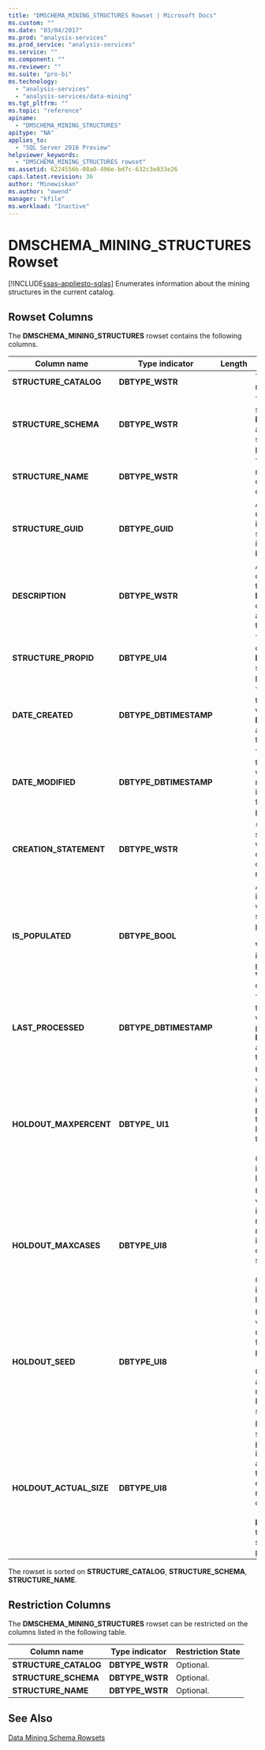 ```yaml
---
title: "DMSCHEMA_MINING_STRUCTURES Rowset | Microsoft Docs"
ms.custom: ""
ms.date: "03/04/2017"
ms.prod: "analysis-services"
ms.prod_service: "analysis-services"
ms.service: ""
ms.component: ""
ms.reviewer: ""
ms.suite: "pro-bi"
ms.technology: 
  - "analysis-services"
  - "analysis-services/data-mining"
ms.tgt_pltfrm: ""
ms.topic: "reference"
apiname: 
  - "DMSCHEMA_MINING_STRUCTURES"
apitype: "NA"
applies_to: 
  - "SQL Server 2016 Preview"
helpviewer_keywords: 
  - "DMSCHEMA_MINING_STRUCTURES rowset"
ms.assetid: 6224556b-08a0-496e-bd7c-632c3e833e26
caps.latest.revision: 36
author: "Minewiskan"
ms.author: "owend"
manager: "kfile"
ms.workload: "Inactive"
---
```

# DMSCHEMA_MINING_STRUCTURES Rowset
[!INCLUDE[ssas-appliesto-sqlas](../../../includes/ssas-appliesto-sqlas.md)]
  Enumerates information about the mining structures in the current catalog.  
  
## Rowset Columns  
 The **DMSCHEMA_MINING_STRUCTURES** rowset contains the following columns.  
  
|Column name|Type indicator|Length|Description|  
|-----------------|--------------------|------------|-----------------|  
|**STRUCTURE_CATALOG**|**DBTYPE_WSTR**||The catalog name.|  
|**STRUCTURE_SCHEMA**|**DBTYPE_WSTR**||The unqualified schema name. **NULL** if schemas are not supported by the provider.|  
|**STRUCTURE_NAME**|**DBTYPE_WSTR**||The structure name. This column cannot contain **NULL**.|  
|**STRUCTURE_GUID**|**DBTYPE_GUID**||A GUID that uniquely identifies the structure. **NULL** if not supported by the provider.|  
|**DESCRIPTION**|**DBTYPE_WSTR**||A concise description of the structure. **NULL** if no description is associated with the structure.|  
|**STRUCTURE_PROPID**|**DBTYPE_UI4**||The property ID of the structure. **NULL** if not supported by the provider.|  
|**DATE_CREATED**|**DBTYPE_DBTIMESTAMP**||The date when the structure was created. **NULL** if not available from the provider.|  
|**DATE_MODIFIED**|**DBTYPE_DBTIMESTAMP**||The date when the structure was last modified. **NULL** if not available from the provider.|  
|**CREATION_STATEMENT**|**DBTYPE_WSTR**||(Optional) The statement that was used to create the original data mining model.|  
|**IS_POPULATED**|**DBTYPE_BOOL**||A Boolean that indicates whether the structure is populated.<br /><br /> **VARIANT_TRUE** if the structure is populated; **VARIANT_FALSE** otherwise.|  
|**LAST_PROCESSED**|**DBTYPE_DBTIMESTAMP**||The date when the structure was last processed. **NULL** if not available from the provider.|  
|**HOLDOUT_MAXPERCENT**|**DBTYPE_ UI1**||User-specified value that indicates the maximum percentage of the input cases held out as the test set.<br /><br /> 0 or **NULL** indicates no limit.|  
|**HOLDOUT_MAXCASES**|**DBTYPE_UI8**||User-specified value that indicates the maximum number of the input cases held out as the test set.<br /><br /> 0 or **NULL** indicates no limit.|  
|**HOLDOUT_SEED**|**DBTYPE_UI8**||User-specified value that is used as the seed for repeatable partitioning.<br /><br /> 0 indicates that a hash of the mining structure ID is used as the seed.|  
|**HOLDOUT_ACTUAL_SIZE**|**DBTYPE_UI8**||If the mining structure is processed, this indicates the actual size of the test data set, expressed in number of cases.<br /><br /> **NULL** indicates that the mining structure is not processed.|  
  
 The rowset is sorted on **STRUCTURE_CATALOG**, **STRUCTURE_SCHEMA**, **STRUCTURE_NAME**.  
  
## Restriction Columns  
 The **DMSCHEMA_MINING_STRUCTURES** rowset can be restricted on the columns listed in the following table.  
  
|Column name|Type indicator|Restriction State|  
|-----------------|--------------------|-----------------------|  
|**STRUCTURE_CATALOG**|**DBTYPE_WSTR**|Optional.|  
|**STRUCTURE_SCHEMA**|**DBTYPE_WSTR**|Optional.|  
|**STRUCTURE_NAME**|**DBTYPE_WSTR**|Optional.|  
  
## See Also  
 [Data Mining Schema Rowsets](../../../analysis-services/schema-rowsets/data-mining/data-mining-schema-rowsets.md)  
  
  
